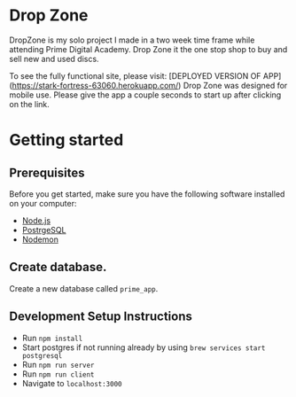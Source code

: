 
# Drop Zone
DropZone is my solo project I made in a two week time frame while attending Prime Digital Academy. Drop Zone it the one stop shop to buy and sell new and used discs.

To see the fully functional site, please visit: [DEPLOYED VERSION OF APP] (https://stark-fortress-63060.herokuapp.com/) Drop Zone was designed for mobile use. Please give the app a couple seconds to start up after clicking on the link.

# Getting started

## Prerequisites

Before you get started, make sure you have the following software installed on your computer:

- [Node.js](https://nodejs.org/en/)
- [PostrgeSQL](https://www.postgresql.org/)
- [Nodemon](https://nodemon.io/)

## Create database.

Create a new database called `prime_app`.


## Development Setup Instructions

- Run `npm install`
- Start postgres if not running already by using `brew services start postgresql`
- Run `npm run server`
- Run `npm run client`
- Navigate to `localhost:3000`

